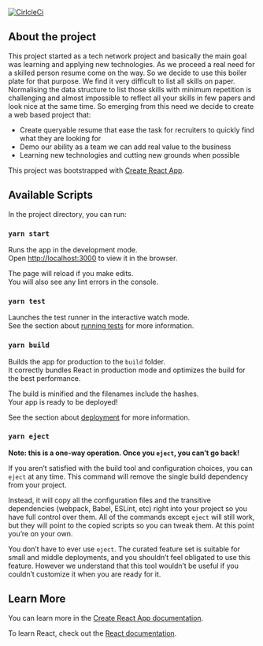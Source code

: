 [![CirlcleCi](https://circleci.com/gh/Web-Technologies-network/UserInterface.svg?style=svg)](https://circleci.com/gh/Web-Technologies-network/UserInterface)
## About the project
This project started as a tech network project and basically the main goal was learning and applying new 
technologies. As we proceed a real need for a skilled person resume come on the way. So we decide to use 
this boiler plate for that purpose. We find it very difficult to list all skills on paper. Normalising the 
data structure to list those skills with minimum repetition is challenging and almost impossible to 
reflect all your skills in few papers and look nice at the same time. 
So emerging from this need we decide to create a web based project that:
 - Create queryable resume that ease the task for recruiters to quickly find what they are looking for
 - Demo our ability as a team  we can add real value to the business 
 - Learning new technologies and cutting new grounds when possible
  
This project was bootstrapped with [Create React App](https://github.com/facebook/create-react-app).

## Available Scripts

In the project directory, you can run:

### `yarn start`

Runs the app in the development mode.<br />
Open [http://localhost:3000](http://localhost:3000) to view it in the browser.

The page will reload if you make edits.<br />
You will also see any lint errors in the console.

### `yarn test`

Launches the test runner in the interactive watch mode.<br />
See the section about [running tests](https://facebook.github.io/create-react-app/docs/running-tests) for more information.

### `yarn build`

Builds the app for production to the `build` folder.<br />
It correctly bundles React in production mode and optimizes the build for the best performance.

The build is minified and the filenames include the hashes.<br />
Your app is ready to be deployed!

See the section about [deployment](https://facebook.github.io/create-react-app/docs/deployment) for more information.

### `yarn eject`

**Note: this is a one-way operation. Once you `eject`, you can’t go back!**

If you aren’t satisfied with the build tool and configuration choices, you can `eject` at any time. This command will remove the single build dependency from your project.

Instead, it will copy all the configuration files and the transitive dependencies (webpack, Babel, ESLint, etc) right into your project so you have full control over them. All of the commands except `eject` will still work, but they will point to the copied scripts so you can tweak them. At this point you’re on your own.

You don’t have to ever use `eject`. The curated feature set is suitable for small and middle deployments, and you shouldn’t feel obligated to use this feature. However we understand that this tool wouldn’t be useful if you couldn’t customize it when you are ready for it.

## Learn More

You can learn more in the [Create React App documentation](https://facebook.github.io/create-react-app/docs/getting-started).

To learn React, check out the [React documentation](https://reactjs.org/).
